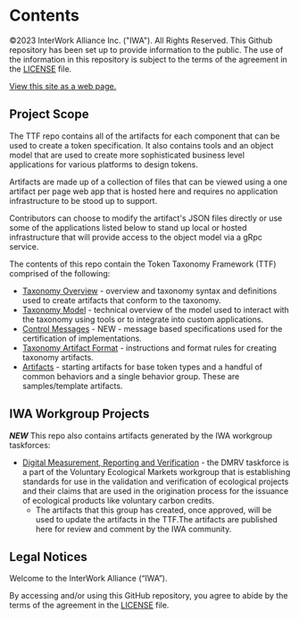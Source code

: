 # Contents

©2023 InterWork Alliance Inc. ("IWA"). All Rights Reserved. This Github repository has been set up to provide information to the public. The use of the information in this repository is subject to the terms of the agreement in the [LICENSE](LICENSE) file.

[View this site as a web page.](https://interwork-alliance.github.io/TokenTaxonomyFramework/)

## Project Scope

The TTF repo contains all of the artifacts for each component that can be used to create a token specification. It also contains tools and an object model that are used to create more sophisticated business level applications for various platforms to design tokens.

Artifacts are made up of a collection of files that can be viewed using a one artifact per page web app that is hosted here and requires no application infrastructure to be stood up to support.

Contributors can choose to modify the artifact's JSON files directly or use some of the applications listed below to stand up local or hosted infrastructure that will provide access to the object model via a gRpc service.

The contents of this repo contain the Token Taxonomy Framework (TTF) comprised of the following:

- [Taxonomy Overview](token-taxonomy.md) - overview and taxonomy syntax and definitions used to create artifacts that conform to the taxonomy.
- [Taxonomy Model](taxonomy-model.md) - technical overview of the model used to interact with the taxonomy using tools or to integrate into custom applications.
- [Control Messages](token-control-messages.md) - NEW - message based specifications used for the certification of implementations.
- [Taxonomy Artifact Format](taxonomy-artifact-format.md) - instructions and format rules for creating taxonomy artifacts.
- [Artifacts](artifacts) - starting artifacts for base token types and a handful of common behaviors and a single behavior group.  These are samples/template artifacts.

## IWA Workgroup Projects

***NEW***
This repo also contains artifacts generated by the IWA workgroup taskforces:

- [Digital Measurement, Reporting and Verification](dmrv/readme.md) - the DMRV taskforce is a part of the Voluntary Ecological Markets workgroup that is establishing standards for use in the validation and verification of ecological projects and their claims that are used in the origination process for the issuance of ecological products like voluntary carbon credits.
  - The artifacts that this group has created, once approved, will be used to update the artifacts in the TTF.The artifacts are published here for review and comment by the IWA community.

## Legal Notices

Welcome to the InterWork Alliance (“IWA”).

By accessing and/or using this GitHub repository, you agree to abide by the terms of the agreement in the [LICENSE](LICENSE) file.
